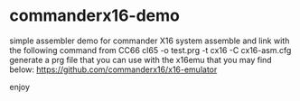 # commanderx16-demo
simple assembler demo for commander X16 system
assemble and link with the following command from CC66
cl65 -o test.prg -t cx16 -C cx16-asm.cfg
generate a prg file that you can use with the x16emu that you may find below:
https://github.com/commanderx16/x16-emulator

enjoy
